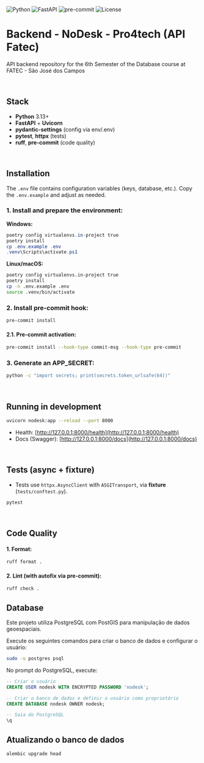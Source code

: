 <!-- Badges -->
![Python](https://img.shields.io/badge/python-3.13%2B-blue)
![FastAPI](https://img.shields.io/badge/FastAPI-async-green)
![pre-commit](https://img.shields.io/badge/pre--commit-enabled-brightgreen)
![License](https://img.shields.io/badge/license-MIT-blue)

# Backend - NoDesk - Pro4tech (API Fatec)

API backend repository for the 6th Semester of the Database course at FATEC - São José dos Campos

<br>

## Stack

* **Python** 3.13+
* **FastAPI** + **Uvicorn**
* **pydantic-settings** (config via env/.env)
* **pytest**, **httpx** (tests)
* **ruff**, **pre-commit** (code quality)

<br>

## Installation

The `.env` file contains configuration variables (keys, database, etc.). Copy the `.env.example` and adjust as needed.

### 1. Install and prepare the environment:

**Windows:**
```powershell
poetry config virtualenvs.in-project true
poetry install
cp .env.example .env
.venv\Scripts\activate.ps1
```

**Linux/macOS:**
```bash
poetry config virtualenvs.in-project true
poetry install
cp -n .env.example .env
source .venv/bin/activate
```

### 2. Install pre-commit hook:

```bash
pre-commit install
```

#### 2.1. Pre-commit activation:
```bash
pre-commit install --hook-type commit-msg --hook-type pre-commit
```

### 3. Generate an APP_SECRET:
```bash
python -c "import secrets; print(secrets.token_urlsafe(64))"
```

<br>

## Running in development

```bash
uvicorn nodesk:app --reload --port 8000
```

* Health: [http://127.0.0.1:8000/health](http://127.0.0.1:8000/health)
* Docs (Swagger): [http://127.0.0.1:8000/docs](http://127.0.0.1:8000/docs)

<br>

## Tests (async + fixture)

* Tests use `httpx.AsyncClient` with `ASGITransport`, via **fixture** (`tests/conftest.py`).


```bash
pytest
```

<br>

## Code Quality

#### 1. Format:

```bash
ruff format .
```

#### 2. Lint (with autofix via pre-commit):

```bash
ruff check .
```


## Database

Este projeto utiliza PostgreSQL com PostGIS para manipulação de dados geoespaciais.

Execute os seguintes comandos para criar o banco de dados e configurar o usuário:
```sh
sudo -u postgres psql
```

No prompt do PostgreSQL, execute:

```sql
-- Criar o usuário
CREATE USER nodesk WITH ENCRYPTED PASSWORD 'nodesk';

-- Criar o banco de dados e definir o usuário como proprietário
CREATE DATABASE nodesk OWNER nodesk;

-- Saia do PostgreSQL
\q
```

## Atualizando o banco de dados

```sh
alembic upgrade head
```
